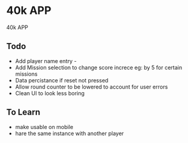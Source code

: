 # 40k APP
 40k APP

## Todo 
 - Add player name entry -
 - Add Mission selection to change score increce eg: by 5 for certain missions 
 - Data percistance if reset not pressed 
 - Allow round counter to be lowered to account for user errors 
 - Clean UI to look less boring 

## To Learn
 - make usable on mobile
 - hare the same instance with another player 
 
